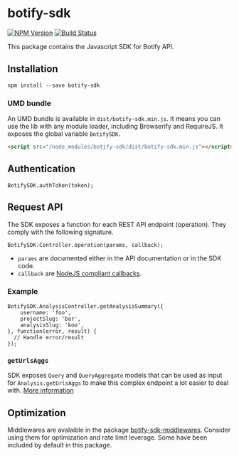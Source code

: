 # botify-sdk

[![NPM Version](https://img.shields.io/npm/v/botify-sdk.svg?style=flat)](https://www.npmjs.com/package/botify-sdk)
[![Build Status](https://travis-ci.org/botify-labs/botify-sdk-js.svg?branch=master)](https://travis-ci.org/botify-labs/botify-sdk-js)

This package contains the Javascript SDK for Botify API.


## Installation
```SH
npm install --save botify-sdk
```

### UMD bundle
An UMD bundle is available in `dist/botify-sdk.min.js`. It means you can use the lib with any module loader, including Browserify and RequireJS.
It exposes the global variable `BotifySDK`.

```HTML
<script src="/node_modules/botify-sdk/dist/botify-sdk.min.js"></script>
```


## Authentication
```JS
BotifySDK.authToken(token);
```

## Request API
The SDK exposes a function for each REST API endpoint (operation). They comply with the following signature.
```JS
BotifySDK.Controller.operation(params, callback);
```
- `params` are documented either in the API documentation or in the SDK code.
- `callback` are [NodeJS compliant callbacks](http://fredkschott.com/post/2014/03/understanding-error-first-callbacks-in-node-js/).

### Example
```JS
BotifySDK.AnalysisController.getAnalysisSummary({
    username: 'foo',
    projectSlug: 'bar',
    analysisSlug: 'koo',
}, function(error, result) {
  // Handle error/result
});
```

### `getUrlsAggs`
SDK exposes `Query` and `QueryAggregate` models that can be used as input for `Analysis.getUrlsAggs` to make this complex endpoint a lot easier to deal with. [More information](https://github.com/botify-labs/botify-sdk-js-middlewares/blob/master/docs/middlewares/queryMiddleware.md)


## Optimization
Middlewares are avalaible in the package [botify-sdk-middlewares](https://github.com/botify-labs/botify-sdk-js-middlewares). Consider using them for optimization and rate limit leverage. Some have been included by default in this package.
